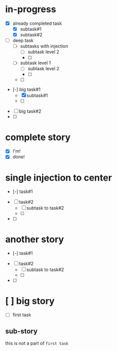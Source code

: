 # in-progress
- [x] already completed task
    - [x] subtask#1
    - [x] subtask#2
- [ ] deep task
    - [ ] subtasks with injection
        - [ ] subtask level 2
        - [ ] 
    - [ ] subtask level 1
        - [ ] subtask level 2
        - [ ] 
    - [ ] 
- [-] big task#1
    - [x] subtask#1
    - [ ] 
- [ ] big task#2
- [ ] 

# complete story
- [x] I'm!
- [x] done!

# single injection to center
- [-] task#1
- [ ] task#2
    - [ ] subtask to task#2
    - [ ] 
- [ ] 

# another story
- [-] task#1
- [ ] task#2
    - [ ] subtask to task#2
    - [ ]
- [ ]

# [ ] big story
- [ ] first task

## sub-story
this is not a part of `first task`